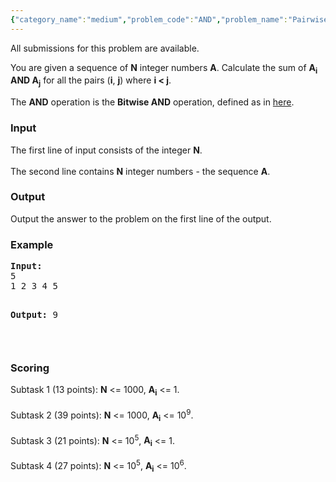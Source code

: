 ```yaml
---
{"category_name":"medium","problem_code":"AND","problem_name":"Pairwise AND sum","languages_supported":{"0":"ADA","1":"ASM","2":"BASH","3":"BF","4":"C","5":"C99 strict","6":"CAML","7":"CLOJ","8":"CLPS","9":"CPP 4.3.2","10":"CPP 4.9.2","11":"CPP14","12":"CS2","13":"D","14":"ERL","15":"FORT","16":"FS","17":"GO","18":"HASK","19":"ICK","20":"ICON","21":"JAVA","22":"JS","23":"LISP clisp","24":"LISP sbcl","25":"LUA","26":"NEM","27":"NICE","28":"NODEJS","29":"PAS fpc","30":"PAS gpc","31":"PERL","32":"PERL6","33":"PHP","34":"PIKE","35":"PRLG","36":"PYTH","37":"PYTH 3.4","38":"RUBY","39":"SCALA","40":"SCM guile","41":"SCM qobi","42":"ST","43":"TCL","44":"TEXT","45":"WSPC"},"max_timelimit":1,"source_sizelimit":50000,"problem_author":"xcwgf666","problem_tester":"Rubanenko","date_added":"18-07-2013","tags":{"0":"ad","1":"ltime03","2":"xcwgf666"},"editorial_url":"http://discuss.codechef.com/problems/AND","time":{"view_start_date":1377419423,"submit_start_date":1377419423,"visible_start_date":1377419423,"end_date":1735669800},"layout":"problem"}
---
```

<span class="solution-visible-txt">All submissions for this problem are available.</span><p>You are given a sequence of <b>N</b> integer numbers <b>A</b>. Calculate the sum of <b>A<sub>i</sub> AND A<sub>j</sub></b> for all the pairs (<b>i</b>, <b>j</b>) where <b>i &lt; j</b>. </p>
<p> The <b>AND</b> operation is the <b>Bitwise AND</b> operation, defined as in <a href = http://en.wikipedia.org/wiki/Bitwise_operation#AND>here</a>. </p>
<h3>Input</h3>
<p>The first line of input consists of the integer <b>N</b>. <br /><br />
The second line contains <b>N</b> integer numbers - the sequence <b>A</b>.</p>
<h3>Output</h3>
<p>Output the answer to the problem on the first line of the output.</p>
<h3>Example</h3>
<pre><b>Input:</b>
5
1 2 3 4 5

<b>Output:</b>
9

</pre><h3>Scoring</h3>
<p>
Subtask 1 (13 points): <b>N</b> &lt;= 1000, <b>A<sub>i</sub></b> &lt;= 1. <br /><br />
Subtask 2 (39 points): <b>N</b> &lt;= 1000, <b>A<sub>i</sub></b> &lt;= 10<sup>9</sup>. <br /><br />
Subtask 3 (21 points): <b>N</b> &lt;= 10<sup>5</sup>, <b>A<sub>i</sub></b> &lt;= 1. <br /><br />
Subtask 4 (27 points): <b>N</b> &lt;= 10<sup>5</sup>, <b>A<sub>i</sub></b> &lt;= 10<sup>6</sup>. </p>

